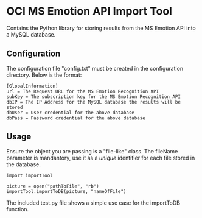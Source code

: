 # OCI MS Emotion API Import Tool
Contains the Python library for storing results from the MS Emotion API into a MySQL database.

## Configuration

The configuration file "config.txt" must be created in the configuration directory.  Below is the format:

```
[GlobalInformation]
url = The Request URL for the MS Emotion Recognition API
subKey = The subscription key for the MS Emotion Recognition API
dbIP = The IP Address for the MySQL database the results will be stored
dbUser = User credential for the above database
dbPass = Password credential for the above database
```

## Usage
Ensure the object you are passing is a "file-like" class.
The fileName parameter is mandantory, use it as a *unique* identifier for each file stored in the database.

```
import importTool

picture = open("pathToFile", "rb")
importTool.importToDB(picture, "nameOfFile")
```

The included test.py file shows a simple use case for the importToDB function.
